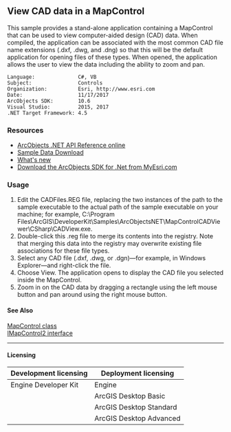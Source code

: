 ## View CAD data in a MapControl

This sample provides a stand-alone application containing a MapControl that can be used to view computer-aided design (CAD) data. When compiled, the application can be associated with the most common CAD file name extensions (.dxf, .dwg, and .dng) so that this will be the default application for opening files of these types. When opened, the application allows the user to view the data including the ability to zoom and pan.   


<!-- TODO: Fill this section below with metadata about this sample-->
```
Language:              C#, VB
Subject:               Controls
Organization:          Esri, http://www.esri.com
Date:                  11/17/2017
ArcObjects SDK:        10.6
Visual Studio:         2015, 2017
.NET Target Framework: 4.5
```

### Resources

* [ArcObjects .NET API Reference online](http://desktop.arcgis.com/en/arcobjects/latest/net/webframe.htm)  
* [Sample Data Download](../../releases)  
* [What's new](http://desktop.arcgis.com/en/arcobjects/latest/net/webframe.htm#05247c04-bfd9-4e36-ae09-bc6e833c3b14.htm)  
* [Download the ArcObjects SDK for .Net from MyEsri.com](https://my.esri.com/)  

### Usage
1. Edit the CADFiles.REG file, replacing the two instances of the path to the sample executable to the actual path of the sample executable on your machine; for example, C:\Program Files\ArcGIS\DeveloperKit<version number>\Samples\ArcObjectsNET\MapControlCADViewer\CSharp\CADView.exe.   
1. Double-click this .reg file to merge its contents into the registry. Note that merging this data into the registry may overwrite existing file associations for these file types.   
1. Select any CAD file (.dxf, .dwg, or .dgn)—for example, in Windows Explorer—and right-click the file.   
1. Choose View. The application opens to display the CAD file you selected inside the MapControl.   
1. Zoom in on the CAD data by dragging a rectangle using the left mouse button and pan around using the right mouse button.   







#### See Also  
[MapControl class](http://desktop.arcgis.com/search/?q=MapControl%20class&p=0&language=en&product=arcobjects-sdk-dotnet&version=&n=15&collection=help)  
[IMapControl2 interface](http://desktop.arcgis.com/search/?q=IMapControl2%20interface&p=0&language=en&product=arcobjects-sdk-dotnet&version=&n=15&collection=help)  


---------------------------------

#### Licensing  
| Development licensing | Deployment licensing | 
| ------------- | ------------- | 
| Engine Developer Kit | Engine |  
|  | ArcGIS Desktop Basic |  
|  | ArcGIS Desktop Standard |  
|  | ArcGIS Desktop Advanced |  


